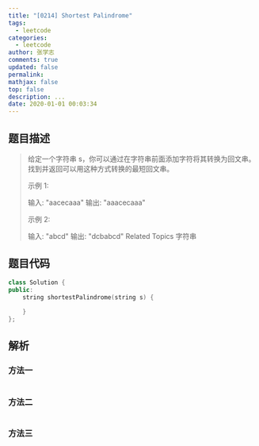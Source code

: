 ```yaml
---
title: "[0214] Shortest Palindrome"
tags:
  - leetcode
categories:
  - leetcode
author: 张学志
comments: true
updated: false
permalink:
mathjax: false
top: false
description: ...
date: 2020-01-01 00:03:34
---
```


## 题目描述

> 给定一个字符串 s，你可以通过在字符串前面添加字符将其转换为回文串。找到并返回可以用这种方式转换的最短回文串。 
> 
> 示例 1: 
> 
> 输入: "aacecaaa"
> 输出: "aaacecaaa"
> 
> 
> 示例 2: 
> 
> 输入: "abcd"
> 输出: "dcbabcd" 
> Related Topics 字符串

## 题目代码

```cpp
class Solution {
public:
    string shortestPalindrome(string s) {
        
    }
};
```

## 解析

### 方法一

```cpp

```

### 方法二

```cpp

```

### 方法三

```cpp

```

